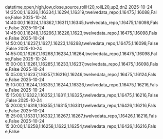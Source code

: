 datetime,open,high,low,close,source,rollH20,rollL20,up2,dn2
2025-10-24 14:35:00,1.16326,1.16334,1.16294,1.16319,twelvedata_repo,1.16475,1.16088,False,False
2025-10-24 14:40:00,1.16324,1.16362,1.16311,1.16345,twelvedata_repo,1.16475,1.16098,False,False
2025-10-24 14:45:00,1.16248,1.16296,1.16226,1.1623,twelvedata_repo,1.16475,1.16098,False,False
2025-10-24 14:50:00,1.16237,1.1627,1.16223,1.16268,twelvedata_repo,1.16475,1.16098,False,False
2025-10-24 14:55:00,1.16267,1.16268,1.16234,1.16264,twelvedata_repo,1.16475,1.16098,False,False
2025-10-24 15:00:00,1.16261,1.16285,1.16233,1.16237,twelvedata_repo,1.16475,1.16098,False,False
2025-10-24 15:05:00,1.16237,1.16257,1.16216,1.16246,twelvedata_repo,1.16475,1.16124,False,False
2025-10-24 15:10:00,1.16244,1.16335,1.16244,1.16326,twelvedata_repo,1.16475,1.16216,False,False
2025-10-24 15:15:00,1.16322,1.16352,1.16311,1.16325,twelvedata_repo,1.16475,1.16216,False,False
2025-10-24 15:20:00,1.16318,1.16355,1.16315,1.16331,twelvedata_repo,1.16426,1.16216,False,False
2025-10-24 15:25:00,1.16331,1.16332,1.16267,1.16267,twelvedata_repo,1.16426,1.16216,False,False
2025-10-24 15:30:00,1.16258,1.16258,1.1622,1.16254,twelvedata_repo,1.16426,1.16216,False,False
